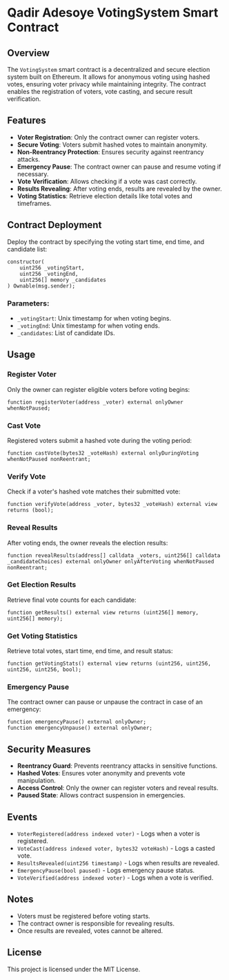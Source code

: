 # Qadir Adesoye VotingSystem Smart Contract

## Overview
The `VotingSystem` smart contract is a decentralized and secure election system built on Ethereum. It allows for anonymous voting using hashed votes, ensuring voter privacy while maintaining integrity. The contract enables the registration of voters, vote casting, and secure result verification.

## Features
- **Voter Registration**: Only the contract owner can register voters.
- **Secure Voting**: Voters submit hashed votes to maintain anonymity.
- **Non-Reentrancy Protection**: Ensures security against reentrancy attacks.
- **Emergency Pause**: The contract owner can pause and resume voting if necessary.
- **Vote Verification**: Allows checking if a vote was cast correctly.
- **Results Revealing**: After voting ends, results are revealed by the owner.
- **Voting Statistics**: Retrieve election details like total votes and timeframes.

## Contract Deployment
Deploy the contract by specifying the voting start time, end time, and candidate list:

```solidity
constructor(
    uint256 _votingStart,
    uint256 _votingEnd,
    uint256[] memory _candidates
) Ownable(msg.sender);
```

### Parameters:
- `_votingStart`: Unix timestamp for when voting begins.
- `_votingEnd`: Unix timestamp for when voting ends.
- `_candidates`: List of candidate IDs.

## Usage

### Register Voter
Only the owner can register eligible voters before voting begins:
```solidity
function registerVoter(address _voter) external onlyOwner whenNotPaused;
```

### Cast Vote
Registered voters submit a hashed vote during the voting period:
```solidity
function castVote(bytes32 _voteHash) external onlyDuringVoting whenNotPaused nonReentrant;
```

### Verify Vote
Check if a voter's hashed vote matches their submitted vote:
```solidity
function verifyVote(address _voter, bytes32 _voteHash) external view returns (bool);
```

### Reveal Results
After voting ends, the owner reveals the election results:
```solidity
function revealResults(address[] calldata _voters, uint256[] calldata _candidateChoices) external onlyOwner onlyAfterVoting whenNotPaused nonReentrant;
```

### Get Election Results
Retrieve final vote counts for each candidate:
```solidity
function getResults() external view returns (uint256[] memory, uint256[] memory);
```

### Get Voting Statistics
Retrieve total votes, start time, end time, and result status:
```solidity
function getVotingStats() external view returns (uint256, uint256, uint256, uint256, bool);
```

### Emergency Pause
The contract owner can pause or unpause the contract in case of an emergency:
```solidity
function emergencyPause() external onlyOwner;
function emergencyUnpause() external onlyOwner;
```

## Security Measures
- **Reentrancy Guard**: Prevents reentrancy attacks in sensitive functions.
- **Hashed Votes**: Ensures voter anonymity and prevents vote manipulation.
- **Access Control**: Only the owner can register voters and reveal results.
- **Paused State**: Allows contract suspension in emergencies.

## Events
- `VoterRegistered(address indexed voter)` - Logs when a voter is registered.
- `VoteCast(address indexed voter, bytes32 voteHash)` - Logs a casted vote.
- `ResultsRevealed(uint256 timestamp)` - Logs when results are revealed.
- `EmergencyPause(bool paused)` - Logs emergency pause status.
- `VoteVerified(address indexed voter)` - Logs when a vote is verified.

## Notes
- Voters must be registered before voting starts.
- The contract owner is responsible for revealing results.
- Once results are revealed, votes cannot be altered.

## License
This project is licensed under the MIT License.

